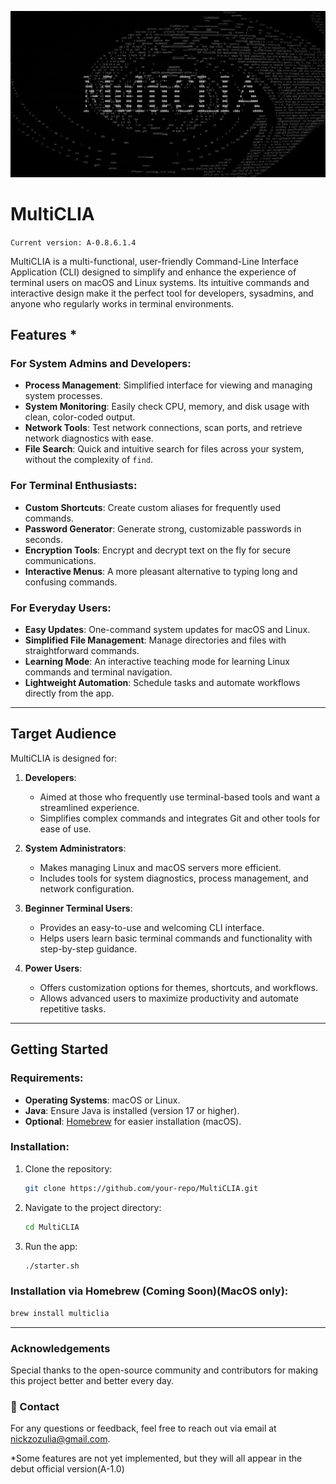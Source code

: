 ![](images/MultiCLIA.b&w.2k.jpg)


# MultiCLIA

`Current version: A-0.8.6.1.4`

MultiCLIA is a multi-functional, user-friendly Command-Line Interface Application (CLI) designed to simplify and enhance the experience of terminal users on macOS and Linux systems. Its intuitive commands and interactive design make it the perfect tool for developers, sysadmins, and anyone who regularly works in terminal environments.

##  Features *

### For System Admins and Developers:
- **Process Management**: Simplified interface for viewing and managing system processes.
- **System Monitoring**: Easily check CPU, memory, and disk usage with clean, color-coded output.
- **Network Tools**: Test network connections, scan ports, and retrieve network diagnostics with ease.
- **File Search**: Quick and intuitive search for files across your system, without the complexity of `find`.

### For Terminal Enthusiasts:
- **Custom Shortcuts**: Create custom aliases for frequently used commands.
- **Password Generator**: Generate strong, customizable passwords in seconds.
- **Encryption Tools**: Encrypt and decrypt text on the fly for secure communications.
- **Interactive Menus**: A more pleasant alternative to typing long and confusing commands.

### For Everyday Users:
- **Easy Updates**: One-command system updates for macOS and Linux.
- **Simplified File Management**: Manage directories and files with straightforward commands.
- **Learning Mode**: An interactive teaching mode for learning Linux commands and terminal navigation.
- **Lightweight Automation**: Schedule tasks and automate workflows directly from the app.

---

##  Target Audience

MultiCLIA is designed for:

1. **Developers**:
   - Aimed at those who frequently use terminal-based tools and want a streamlined experience.
   - Simplifies complex commands and integrates Git and other tools for ease of use.

2. **System Administrators**:
   - Makes managing Linux and macOS servers more efficient.
   - Includes tools for system diagnostics, process management, and network configuration.

3. **Beginner Terminal Users**:
   - Provides an easy-to-use and welcoming CLI interface.
   - Helps users learn basic terminal commands and functionality with step-by-step guidance.

4. **Power Users**:
   - Offers customization options for themes, shortcuts, and workflows.
   - Allows advanced users to maximize productivity and automate repetitive tasks.

---

## Getting Started

### Requirements:
- **Operating Systems**: macOS or Linux.
- **Java**: Ensure Java is installed (version 17 or higher).
- **Optional**: [Homebrew](https://brew.sh/) for easier installation (macOS).

### Installation:
1. Clone the repository:
   ```bash
   git clone https://github.com/your-repo/MultiCLIA.git
   ```
2. Navigate to the project directory:
   ```bash
   cd MultiCLIA
   ```
3. Run the app:
   ```bash
   ./starter.sh
   ```
###  Installation via Homebrew (Coming Soon)(MacOS only):
   ```bash
   brew install multiclia
   ```

---

### Acknowledgements

Special thanks to the open-source community and contributors for making this project better and better every day.

### 📧 Contact

For any questions or feedback, feel free to reach out via email at nickzozulia@gmail.com.

*Some features are not yet implemented, but they will all appear in the debut official version(A-1.0) 
